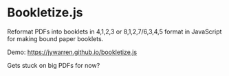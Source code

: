 Bookletize.js
========

Reformat PDFs into booklets in 4,1,2,3 or 8,1,2,7/6,3,4,5 format in JavaScript for making bound paper booklets.

Demo: https://jywarren.github.io/bookletize.js

Gets stuck on big PDFs for now?


